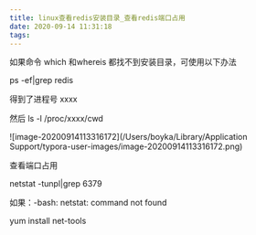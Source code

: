 ```yaml
---
title: linux查看redis安装目录_查看redis端口占用
date: 2020-09-14 11:31:18
tags:
---
```


如果命令 which 和whereis 都找不到安装目录，可使用以下办法

  ps -ef|grep redis

得到了进程号 xxxx

 然后 ls -l /proc/xxxx/cwd



![image-20200914113316172](/Users/boyka/Library/Application Support/typora-user-images/image-20200914113316172.png)



查看端口占用

netstat -tunpl|grep 6379

如果：-bash: netstat: command not found

yum install net-tools